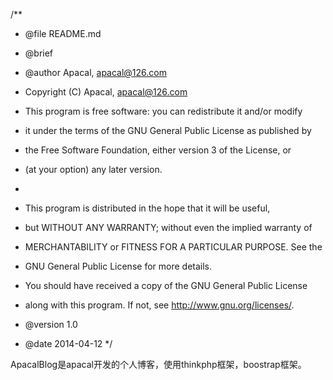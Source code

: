 ﻿/**
* @file README.md
* @brief 
* @author Apacal, apacal@126.com

* Copyright (C) Apacal, apacal@126.com
* This program is free software: you can redistribute it and/or modify
* it under the terms of the GNU General Public License as published by
* the Free Software Foundation, either version 3 of the License, or
* (at your option) any later version.
* 
* This program is distributed in the hope that it will be useful,
* but WITHOUT ANY WARRANTY; without even the implied warranty of
* MERCHANTABILITY or FITNESS FOR A PARTICULAR PURPOSE.  See the
* GNU General Public License for more details.
* You should have received a copy of the GNU General Public License
* along with this program.  If not, see <http://www.gnu.org/licenses/>.

* @version 1.0
* @date 2014-04-12
*/

ApacalBlog是apacal开发的个人博客，使用thinkphp框架，boostrap框架。
